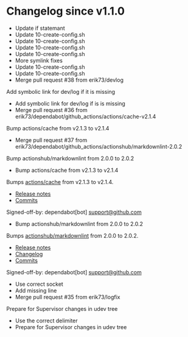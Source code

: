# Changelog since v1.1.0
- Update if statemant 
- Update 10-create-config.sh 
- Update 10-create-config.sh 
- Update 10-create-config.sh 
- Update 10-create-config.sh 
- More symlink fixes 
- Update 10-create-config.sh 
- Update 10-create-config.sh 
- Merge pull request #38 from erik73/devlog

Add symbolic link for dev/log if it is missing 
- Add symbolic link for dev/log if is is missing 
- Merge pull request #36 from erik73/dependabot/github_actions/actions/cache-v2.1.4

Bump actions/cache from v2.1.3 to v2.1.4 
- Merge pull request #37 from erik73/dependabot/github_actions/actionshub/markdownlint-2.0.2

Bump actionshub/markdownlint from 2.0.0 to 2.0.2 
- Bump actions/cache from v2.1.3 to v2.1.4

Bumps [actions/cache](https://github.com/actions/cache) from v2.1.3 to v2.1.4.
- [Release notes](https://github.com/actions/cache/releases)
- [Commits](https://github.com/actions/cache/compare/v2.1.3...26968a09c0ea4f3e233fdddbafd1166051a095f6)

Signed-off-by: dependabot[bot] <support@github.com> 
- Bump actionshub/markdownlint from 2.0.0 to 2.0.2

Bumps [actionshub/markdownlint](https://github.com/actionshub/markdownlint) from 2.0.0 to 2.0.2.
- [Release notes](https://github.com/actionshub/markdownlint/releases)
- [Changelog](https://github.com/actionshub/markdownlint/blob/master/CHANGELOG.md)
- [Commits](https://github.com/actionshub/markdownlint/compare/2.0.0...4668c0321d5e398f4776e88e0f87d203dec0fd99)

Signed-off-by: dependabot[bot] <support@github.com> 
- Use correct socket 
- Add missing line 
- Merge pull request #35 from erik73/logfix

Prepare for Supervisor changes in udev tree 
- Use the correct delimiter 
- Prepare for Supervisor changes in udev tree 
